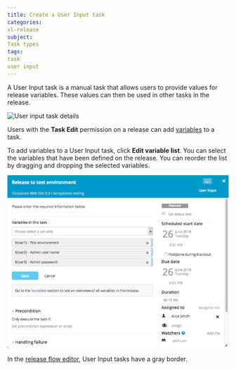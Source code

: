 ```yaml
---
title: Create a User Input task
categories:
xl-release
subject:
Task types
tags:
task
user input
---
```


A User Input task is a manual task that allows users to provide values for release variables. These values can then be used in other tasks in the release.

![User input task details](../images/user-input-details.png)

Users with the **Task Edit** permission on a release can add [variables](/xl-release/how-to/create-release-variables.html) to a task.

To add variables to a User Input task, click **Edit variable list**. You can select the variables that have been defined on the release. You can reorder the list by dragging and dropping the selected variables.

![Add variables to a user input task](../images/user-input-variables.png)

In the [release flow editor](/xl-release/how-to/using-the-release-flow-editor.html), User Input tasks have a gray border.
